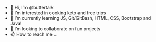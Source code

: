- 👋 Hi, I’m @buttertalk
- 👀 I’m interested in cooking keto and free trips
- 🌱 I’m currently learning JS, Git/GitBash, HTML, CSS, Bootstrap and Java!
- 💞️ I’m looking to collaborate on fun projects
- 📫 How to reach me ...

<!---
buttertalk/buttertalk is a ✨ special ✨ repository because its `README.md` (this file) appears on your GitHub profile.
You can click the Preview link to take a look at your changes.
--->
